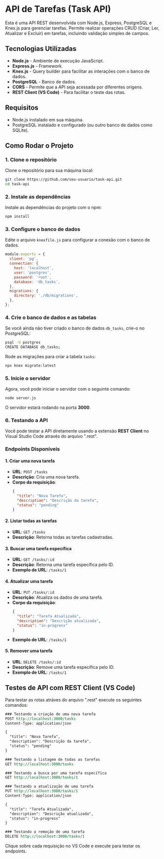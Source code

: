 
# API de Tarefas (Task API)

Esta é uma API REST desenvolvida com Node.js, Express, PostgreSQL e Knex.js para gerenciar tarefas. Permite realizar operações CRUD (Criar, Ler, Atualizar e Excluir) em tarefas, incluindo validação simples de campos.

## Tecnologias Utilizadas

- **Node.js** - Ambiente de execução JavaScript.
- **Express.js** - Framework.
- **Knex.js** - Query builder para facilitar as interações com o banco de dados.
- **PostgreSQL** - Banco de dados.
- **CORS** - Permite que a API seja acessada por diferentes origens.
- **REST Client (VS Code)** - Para facilitar o teste das rotas.

## Requisitos

- Node.js instalado em sua máquina.
- PostgreSQL instalado e configurado (ou outro banco de dados como SQLite).

## Como Rodar o Projeto

### 1. **Clone o repositório**

Clone o repositório para sua máquina local:

```bash
git clone https://github.com/seu-usuario/task-api.git
cd task-api
```

### 2. **Instale as dependências**

Instale as dependências do projeto com o npm:

```bash
npm install
```

### 3. **Configure o banco de dados**

Edite o arquivo `knexfile.js` para configurar a conexão com o banco de dados.

```javascript
module.exports = {
  client: 'pg',  
  connection: {
    host: 'localhost',
    user: 'postgres',
    password: 'root',  
    database: 'db_tasks', 
  },
  migrations: {
    directory: './db/migrations',
  },
};
```

### 4. **Crie o banco de dados e as tabelas**

Se você ainda não tiver criado o banco de dados `db_tasks`, crie-o no PostgreSQL:

```bash
psql -U postgres
CREATE DATABASE db_tasks;
```

Rode as migrações para criar a tabela `tasks`:

```bash
npx knex migrate:latest
```

### 5. **Inicie o servidor**

Agora, você pode iniciar o servidor com o seguinte comando:

```bash
node server.js
```

O servidor estará rodando na porta **3000**.

### 6. **Testando a API**

Você pode testar a API diretamente usando a extensão **REST Client** no Visual Studio Code através do arquivo ".rest".

### Endpoints Disponíveis

#### 1. **Criar uma nova tarefa**
- **URL**: `POST /tasks`
- **Descrição**: Cria uma nova tarefa.
- **Corpo da requisição**:
    ```json
    {
      "title": "Nova Tarefa",
      "description": "Descrição da tarefa",
      "status": "pending"
    }
    ```

#### 2. **Listar todas as tarefas**
- **URL**: `GET /tasks`
- **Descrição**: Retorna todas as tarefas cadastradas.

#### 3. **Buscar uma tarefa específica**
- **URL**: `GET /tasks/:id`
- **Descrição**: Retorna uma tarefa específica pelo ID.
- **Exemplo de URL**: `/tasks/1`

#### 4. **Atualizar uma tarefa**
- **URL**: `PUT /tasks/:id`
- **Descrição**: Atualiza os dados de uma tarefa.
- **Corpo da requisição**:
    ```json
    {
      "title": "Tarefa Atualizada",
      "description": "Descrição atualizada",
      "status": "in-progress"
    }
    ```
- **Exemplo de URL**: `/tasks/1`

#### 5. **Remover uma tarefa**
- **URL**: `DELETE /tasks/:id`
- **Descrição**: Remove uma tarefa específica pelo ID.
- **Exemplo de URL**: `/tasks/1`

## Testes de API com REST Client (VS Code)

Para testar as rotas atráves do arquivo ".rest" execute os seguintes comandos:

```rest
### Testando a criação de uma nova tarefa
POST http://localhost:3000/tasks
Content-Type: application/json

{
  "title": "Nova Tarefa",
  "description": "Descrição da tarefa",
  "status": "pending"
}

### Testando a listagem de todas as tarefas
GET http://localhost:3000/tasks

### Testando a busca por uma tarefa específica
GET http://localhost:3000/tasks/1

### Testando a atualização de uma tarefa
PUT http://localhost:3000/tasks/1
Content-Type: application/json

{
  "title": "Tarefa Atualizada",
  "description": "Descrição atualizada",
  "status": "in-progress"
}

### Testando a remoção de uma tarefa
DELETE http://localhost:3000/tasks/1
```

Clique sobre cada requisição no VS Code e execute para testar os endpoints.




